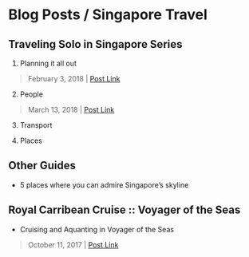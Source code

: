 # Blog Posts / Singapore Travel

## Traveling Solo in Singapore Series
1. Planning it all out
> February 3, 2018 | [Post Link](https://liveitwith.tanya-jain.xyz/planning-it-all-outtravel-solo-in-singapore.html)

2. People
> March 13, 2018 | [Post Link](https://liveitwith.tanya-jain.xyz/people-traveling-solo-in-singapore.html/)

3. Transport

4. Places

## Other Guides

* 5 places where you can admire Singapore’s skyline 


## Royal Carribean Cruise :: Voyager of the Seas

* Cruising and Aquanting in Voyager of the Seas
> October 11, 2017 | [Post Link](https://http://liveitwith.tanya-jain.xyz/cruising-acquainting.html)

